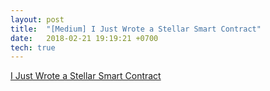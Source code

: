 ```yaml
---
layout: post
title:  "[Medium] I Just Wrote a Stellar Smart Contract"
date:   2018-02-21 19:19:21 +0700
tech: true
---
```


<a class="embedly-card" data-card-controls="0" href="https://medium.com/@robdurst/i-just-wrote-a-stellar-smart-contract-7f54a391f5e1">I Just Wrote a Stellar Smart Contract</a>
<script async src="//cdn.embedly.com/widgets/platform.js" charset="UTF-8"></script>